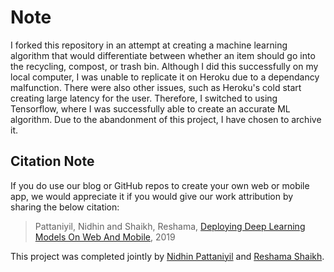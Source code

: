 # Note
I forked this repository in an attempt at creating a machine learning algorithm that would differentiate between whether an item should go into the recycling, compost, or trash bin. Although I did this successfully on my local computer, I was unable to replicate it on Heroku due to a dependancy malfunction. There were also other issues, such as Heroku's cold start creating large latency for the user. Therefore, I switched to using Tensorflow, where I was successfully able to create an accurate ML algorithm. Due to the abandonment of this project, I have chosen to archive it.

## Citation Note
If you do use our blog or GitHub repos to create your own web or mobile app, we would appreciate it if you would give our work attribution by sharing the below citation:  
>Pattaniyil, Nidhin and Shaikh, Reshama, [Deploying Deep Learning Models On Web And Mobile](https://reshamas.github.io/deploying-deep-learning-models-on-web-and-mobile/), 2019


This project was completed jointly by [Nidhin Pattaniyil](https://www.linkedin.com/in/nidhinpattaniyil/) and [Reshama Shaikh](https://reshamas.github.io).
